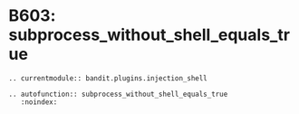# B603: subprocess_without_shell_equals_true

```{eval-rst}
.. currentmodule:: bandit.plugins.injection_shell
```

```{eval-rst}
.. autofunction:: subprocess_without_shell_equals_true
   :noindex:
```
